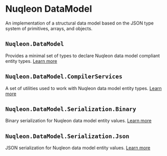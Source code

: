 # Nuqleon DataModel

An implementation of a structural data model based on the JSON type system of primitives, arrays, and objects.

## `Nuqleon.DataModel`

Provides a minimal set of types to declare Nuqleon data model compliant entity types. [Learn more](Nuqleon.DataModel)

## `Nuqleon.DataModel.CompilerServices`

A set of utilities used to work with Nuqleon data model entity types. [Learn more](Nuqleon.DataModel.CompilerServices)

## `Nuqleon.DataModel.Serialization.Binary`

Binary serialization for Nuqleon data model entity values. [Learn more](Nuqleon.DataModel.Serialization.Binary)

## `Nuqleon.DataModel.Serialization.Json`

JSON serialization for Nuqleon data model entity values. [Learn more](Nuqleon.DataModel.Serialization.Json)
